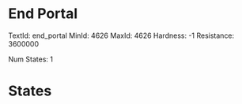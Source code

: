 # End Portal
TextId: end_portal
MinId: 4626
MaxId: 4626
Hardness: -1
Resistance: 3600000

Num States: 1
# States
```

```